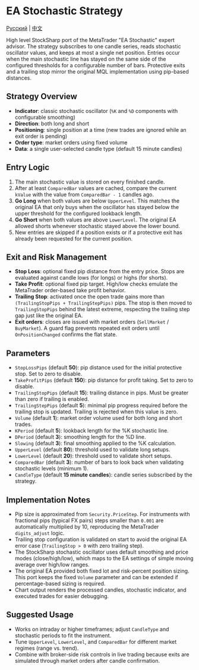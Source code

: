 # EA Stochastic Strategy
[Русский](README_ru.md) | [中文](README_cn.md)

High level StockSharp port of the MetaTrader "EA Stochastic" expert advisor. The strategy subscribes to one candle series, reads
stochastic oscillator values, and keeps at most a single net position. Entries occur when the main stochastic line has stayed on the
same side of the configured thresholds for a configurable number of bars. Protective exits and a trailing stop mirror the original
MQL implementation using pip-based distances.

## Strategy Overview

- **Indicator**: classic stochastic oscillator (`%K` and `%D` components with configurable smoothing)
- **Direction**: both long and short
- **Positioning**: single position at a time (new trades are ignored while an exit order is pending)
- **Order type**: market orders using fixed volume
- **Data**: a single user-selected candle type (default 15 minute candles)

## Entry Logic

1. The main stochastic value is stored on every finished candle.
2. After at least `ComparedBar` values are cached, compare the current `kValue` with the value from `ComparedBar - 1` candles ago.
3. **Go Long** when both values are below `UpperLevel`. This matches the original EA that only buys when the oscillator has stayed
   below the upper threshold for the configured lookback length.
4. **Go Short** when both values are above `LowerLevel`. The original EA allowed shorts whenever stochastic stayed above the lower
   bound.
5. New entries are skipped if a position exists or if a protective exit has already been requested for the current position.

## Exit and Risk Management

- **Stop Loss**: optional fixed pip distance from the entry price. Stops are evaluated against candle lows (for longs) or highs
  (for shorts).
- **Take Profit**: optional fixed pip target. High/low checks emulate the MetaTrader order-based take profit behavior.
- **Trailing Stop**: activated once the open trade gains more than `(TrailingStopPips + TrailingStepPips)` pips. The stop is then
  moved to `TrailingStopPips` behind the latest extreme, respecting the trailing step gap just like the original EA.
- **Exit orders**: closes are issued with market orders (`SellMarket` / `BuyMarket`). A guard flag prevents repeated exit orders
  until `OnPositionChanged` confirms the flat state.

## Parameters

- `StopLossPips` (default **50**): pip distance used for the initial protective stop. Set to zero to disable.
- `TakeProfitPips` (default **150**): pip distance for profit taking. Set to zero to disable.
- `TrailingStopPips` (default **15**): trailing distance in pips. Must be greater than zero if trailing is enabled.
- `TrailingStepPips` (default **5**): minimal pip progress required before the trailing stop is updated. Trailing is rejected when
  this value is zero.
- `Volume` (default **1**): market order volume used for both long and short trades.
- `KPeriod` (default **5**): lookback length for the %K stochastic line.
- `DPeriod` (default **3**): smoothing length for the %D line.
- `Slowing` (default **3**): final smoothing applied to the %K calculation.
- `UpperLevel` (default **80**): threshold used to validate long setups.
- `LowerLevel` (default **20**): threshold used to validate short setups.
- `ComparedBar` (default **3**): number of bars to look back when validating stochastic levels (minimum 1).
- `CandleType` (default **15 minute candles**): candle series subscribed by the strategy.

## Implementation Notes

- Pip size is approximated from `Security.PriceStep`. For instruments with fractional pips (typical FX pairs) steps smaller than
  `0.001` are automatically multiplied by 10, reproducing the MetaTrader `digits_adjust` logic.
- Trailing stop configuration is validated on start to avoid the original EA error case (`TrailingStop > 0` with zero trailing
  step).
- The StockSharp stochastic oscillator uses default smoothing and price modes (close/high/low), which maps to the EA settings of
  simple moving average over high/low ranges.
- The original EA provided both fixed lot and risk-percent position sizing. This port keeps the fixed `Volume` parameter and can be
  extended if percentage-based sizing is required.
- Chart output renders the processed candles, stochastic indicator, and executed trades for easier debugging.

## Suggested Usage

- Works on intraday or higher timeframes; adjust `CandleType` and stochastic periods to fit the instrument.
- Tune `UpperLevel`, `LowerLevel`, and `ComparedBar` for different market regimes (range vs. trend).
- Combine with broker-side risk controls in live trading because exits are simulated through market orders after candle
  confirmation.
